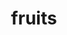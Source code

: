 ---
title: "fruits"
weight: 5
tags:
    - gallery
images:
    - https://live.staticflickr.com/65535/52774402151_4fdb62d877_h.jpg
hideExif: true
hideTitle: true
---